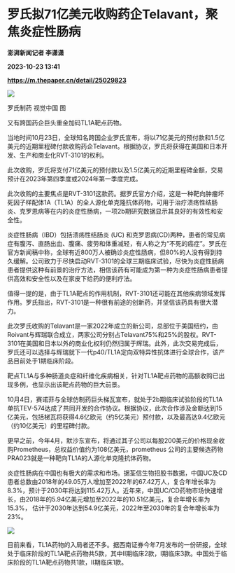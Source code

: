 # 罗氏拟71亿美元收购药企Telavant，聚焦炎症性肠病
**澎湃新闻记者 李潇潇**

**2023-10-23 13:41**

**https://m.thepaper.cn/detail/25029823**

![](https://imagecloud.thepaper.cn/thepaper/image/275/274/713.jpg)

罗氏制药 视觉中国 图

又有跨国药企巨头重金加码TL1A靶点药物。

当地时间10月23日，全球知名跨国企业罗氏宣布，将以71亿美元的预付款和1.5亿美元的近期里程碑付款收购药企Telavant。根据协议，罗氏将获得在美国和日本开发、生产和商业化RVT-3101的权利。

此次收购，罗氏将支付71亿美元的预付款以及1.5亿美元的近期里程碑金额，交易预计在2023年第四季度或2024年第一季度完成。

此次收购的主要焦点是RVT-3101这款药。据罗氏官方介绍，这是一种靶向肿瘤坏死因子样配体1A（TL1A）的全人源化单克隆抗体药物，可用于治疗溃疡性结肠炎、克罗恩病等在内的炎症性肠病，一项2b期研究数据显示其良好的有效性和安全性。

炎症性肠病（IBD）包括溃疡性结肠炎 (UC) 和克罗恩病(CD)两种，患者的常见病症有腹泻、直肠出血、腹痛、疲劳和体重减轻，有人称之为“不死的癌症”。罗氏在官方新闻稿中称，全球有近800万人被确诊炎症性肠病，但80%的人没有得到持久缓解。公司致力于尽快启动RVT-3101的全球三期临床试验，尽快为炎症性肠病患者提供这种有前景的治疗方法，相信该药有可能成为第一种为炎症性肠病患者提供高效和安全性以及在家皮下给药的便利疗法。

值得一提的是，由于TL1A靶点的作用机制，RVT-3101还可能在其他疾病领域发挥作用。罗氏指出，RVT-3101是一种很有前途的创新药，并坚信该药具有很大潜力。

此次罗氏收购的Telavant是一家2022年成立的新公司，总部位于美国纽约，由Roivant与辉瑞联合成立，两家公司分别占Telavant75%和25%的股权。RVT-3101在美国和日本以外的商业化权利仍然归属于辉瑞。此外，此次交易完成后，罗氏还可以选择与辉瑞就下一代p40/TL1A定向双特异性抗体进行全球合作，该产品目前处于1期临床阶段。

靶点TL1A与多种肠道炎症和纤维化疾病相关，针对TL1A靶点药物的高额收购已出现多例，也显示出该靶点药物的巨大前景。

10月4日，赛诺菲与全球仿制药巨头梯瓦宣布，就处于2b期临床试验阶段的TL1A单抗TEV-574达成了共同开发的合作协议。根据协议，此次合作涉及金额达到15亿美元，包括梯瓦将获得4.6亿欧元（约5亿美元）预付款，以及最高达9.4亿欧元（约10亿美元）的里程碑付款。

更早之前，今年4月，默沙东宣布，将通过其子公司以每股200美元的价格现金收购Prometheus，总权益价值约为108亿美元，prometheus 公司的主要候选药物PRA023就是一种靶向TL1A的人源化单克隆抗体药物。

炎症性肠病在中国也有极大的需求和市场。据荃信生物招股书数据，中国UC及CD患者总数由2018年的49.05万人增加至2022年的67.42万人，复合年增长率为8.3%，预计于2030年将达到115.42万人。近年来，中国UC/CD药物市场快速增长，由2018年的5.94亿美元增加至2022年的10.51亿美元，复合年增长率为15.3%， 估计于2030年达到54.9亿美元，2022年至2030年的复合年增长率为23%。

![](https://imagecloud.thepaper.cn/thepaper/image/275/269/632.png)

目前来看，TL1A药物的入局者还不多。据西南证券今年7月发布的一份研报，全球处于临床阶段的TL1A靶点药物共5款，其中II期临床2款，I期临床3款。中国处于临床阶段的TL1A靶点药物共1款，II期临床1款。